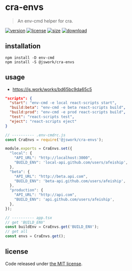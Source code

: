 # cra-envs
> An env-cmd helper for cra.

[![version][version-image]][version-url]
[![license][license-image]][license-url]
[![size][size-image]][size-url]
[![download][download-image]][download-url]

## installation
```shell
npm install -D env-cmd
npm install -S @jswork/cra-envs
```

## usage
- https://js.work/works/bd65bc9da65c5

```json
"scripts": {
  "start": "env-cmd -e local react-scripts start",
  "build:beta": "env-cmd -e beta react-scripts build",
  "build:prod": "env-cmd -e prod react-scripts build",
  "test": "react-scripts test",
  "eject": "react-scripts eject"
}
```

```js
// ---------- .env-cmdrc.js
const CraEnvs = require('@jswork/cra-envs');

module.exports = CraEnvs.set({
  "local": {
    "API_URL": "http://localhost:3000",
    "BUILD_ENV": 'local-api.github.com/users/afeiship',
  },
  "beta": {
    "API_URL": "http://beta.api.com",
    "BUILD_ENV": 'beta-api.github.com/users/afeiship',
  },
  "production": {
    "API_URL": "http://api.com",
    "BUILD_ENV": 'api.github.com/users/afeiship',
  },
});

// ---------- app.tsx
// get 'BUILD_ENV'
const buildEnv = CraEnvs.get('BUILD_ENV');
// get all
const envs = CraEnvs.get();
```

## license
Code released under [the MIT license](https://github.com/afeiship/cra-envs/blob/master/LICENSE.txt).

[version-image]: https://img.shields.io/npm/v/@jswork/cra-envs
[version-url]: https://npmjs.org/package/@jswork/cra-envs

[license-image]: https://img.shields.io/npm/l/@jswork/cra-envs
[license-url]: https://github.com/afeiship/cra-envs/blob/master/LICENSE.txt

[size-image]: https://img.shields.io/bundlephobia/minzip/@jswork/cra-envs
[size-url]: https://github.com/afeiship/cra-envs/blob/master/dist/cra-envs.min.js

[download-image]: https://img.shields.io/npm/dm/@jswork/cra-envs
[download-url]: https://www.npmjs.com/package/@jswork/cra-envs
